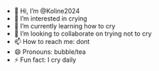 - 👋 Hi, I’m @Koline2024
- 👀 I’m interested in crying
- 🌱 I’m currently learning how to cry
- 💞️ I’m looking to collaborate on trying not to cry
- 📫 How to reach me: dont
- 😄 Pronouns: bubble/tea
- ⚡ Fun fact: I cry daily

<!---
Koline2024/Koline2024 is a ✨ special ✨ repository because its `README.md` (this file) appears on your GitHub profile.
You can click the Preview link to take a look at your changes.
--->
